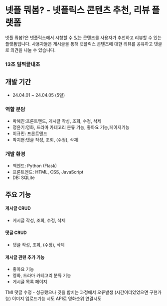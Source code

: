# 넷플 뭐봄? - 넷플릭스 콘텐츠 추천, 리뷰 플랫폼
넷플 뭐봄?은 넷플릭스에서 시청할 수 있는 콘텐츠를 사용자가 추천하고 리뷰할 수 있는 플랫폼입니다.
사용자들은 게시글을 통해 넷플릭스 콘텐츠에 대한 리뷰를 공유하고 댓글로 의견을 나눌 수 있습니다.

### 13조 일찍끝내조


## 개발 기간
* 24.04.01 ~ 24.04.05 (5일)


### 역할 분담
* 박혜진:프론트앤드, 게시글 작성, 조회, 수정, 삭제
* 정윤기:영화, 드라마 카테고리 분류 기능, 좋아요 기능,페이지기능
* 이규민: 프론트앤드
* 박지현:댓글 작성, 조회, (수정), 삭제


### 개발 환경
* 백엔드: Python (Flask)
* 프론트엔드: HTML, CSS, JavaScript
* DB: SQLite

## 주요 기능
#### 게시글 CRUD
- 게시글 작성, 조회, 수정, 삭제
#### 댓글 CRUD
- 댓글 작성, 조회, (수정), 삭제
#### 게시글 관련 추가 기능
- 좋아요 기능
- 영화, 드라마 카테고리 분류 기능
- 게시글 목록 페이지


TMI
댓글 수정 - 성공했으나 깃을 합치는 과정에서 오류발생 (시간이더있었으면 구현가능)
이미지 업로드기능 시도
API로 영화순위 연결시도

